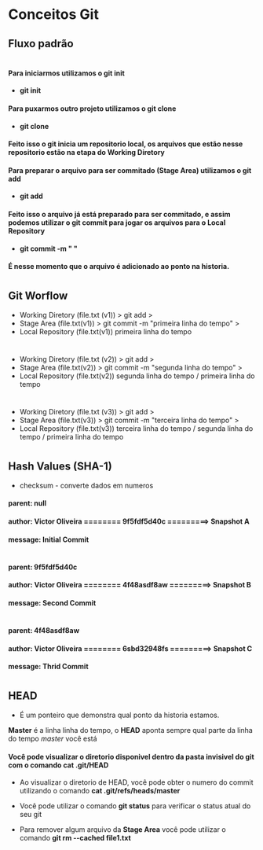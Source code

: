 # Conceitos Git

## Fluxo padrão

#

#### Para iniciarmos utilizamos o git init

* **git init**

#### Para puxarmos outro projeto utilizamos o git clone

* **git clone**

#### Feito isso o git inicia um repositorio local, os arquivos que estão nesse repositorio estão na etapa do Working Diretory

#### Para preparar o arquivo para ser commitado (Stage Area) utilizamos o git add

* **git add**

#### Feito isso o arquivo já está preparado para ser commitado, e assim podemos utilizar o git commit para jogar os arquivos para o Local Repository

* **git commit -m " "**

#### É nesse momento que o arquivo é adicionado ao ponto na historia.

#

## Git Worflow

* Working Diretory (file.txt (v1)) > git add > 
* Stage Area (file.txt(v1)) > git commit -m "primeira linha do tempo" >
* Local Repository (file.txt(v1)) primeira linha do tempo
#
* Working Diretory (file.txt (v2)) > git add > 
* Stage Area (file.txt(v2)) > git commit -m "segunda linha do tempo" >
* Local Repository (file.txt(v2)) segunda linha do tempo / primeira linha do tempo
#
* Working Diretory (file.txt (v3)) > git add > 
* Stage Area (file.txt(v3)) > git commit -m "terceira linha do tempo" >
* Local Repository (file.txt(v3)) terceira linha do tempo / segunda linha do tempo / primeira linha do tempo

#
## Hash Values (SHA-1)

* checksum - converte dados em numeros


#### parent: null
#### author: Victor Oliveira        ======== 9f5fdf5d40c =========> Snapshot A
#### message: Initial Commit
#
#### parent: 9f5fdf5d40c
#### author: Victor Oliveira        ======== 4f48asdf8aw =========> Snapshot B
#### message: Second Commit
#
#### parent: 4f48asdf8aw
#### author: Victor Oliveira        ======== 6sbd32948fs =========> Snapshot C
#### message: Thrid Commit

#
## HEAD

* É um ponteiro que demonstra qual ponto da historia estamos.

**Master** é a linha linha do tempo, o **HEAD** aponta sempre qual parte da linha do tempo *master* você está

#### Você pode visualizar o diretorio disponivel dentro da pasta invisivel do git com o comando **cat .git/HEAD**

* Ao visualizar o diretorio de HEAD, você pode obter o numero do commit utilizando o comando **cat .git/refs/heads/master**

* Você pode utilizar o comando **git status** para verificar o status atual do seu git

* Para remover algum arquivo da **Stage Area** você pode utilizar o comando **git rm --cached file1.txt** 